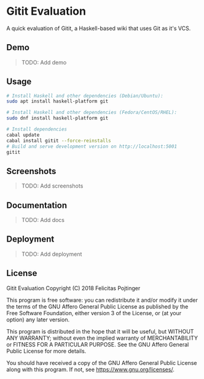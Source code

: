 # Gitit Evaluation

A quick evaluation of Gitit, a Haskell-based wiki that uses Git as it's VCS.

## Demo

> TODO: Add demo

## Usage

```bash
# Install Haskell and other dependencies (Debian/Ubuntu):
sudo apt install haskell-platform git

# Install Haskell and other dependencies (Fedora/CentOS/RHEL):
sudo dnf install haskell-platform git

# Install dependencies
cabal update
cabal install gitit --force-reinstalls
# Build and serve development version on http://localhost:5001
gitit
```

## Screenshots

> TODO: Add screenshots

## Documentation

> TODO: Add docs

## Deployment

> TODO: Add deployment

## License

Gitit Evaluation
Copyright (C) 2018 Felicitas Pojtinger

This program is free software: you can redistribute it and/or modify it under the terms of the GNU Affero General Public License as published by the Free Software Foundation, either version 3 of the License, or (at your option) any later version.

This program is distributed in the hope that it will be useful, but WITHOUT ANY WARRANTY; without even the implied warranty of MERCHANTABILITY or FITNESS FOR A PARTICULAR PURPOSE. See the GNU Affero General Public License for more details.

You should have received a copy of the GNU Affero General Public License along with this program. If not, see <https://www.gnu.org/licenses/>.
